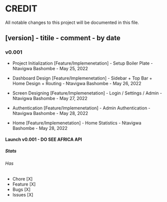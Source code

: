# CREDIT

All notable changes to this project will be documented in this file.

## [version] - titile - comment - by date

### v0.001

- Project Initialization [Feature/Implemenetation] - Setup Boiler Plate - Ntavigwa Bashombe - May 25, 2022

- Dashboard Design [Feature/Implemenetation] - Sidebar + Top Bar + Home Design + Routing - Ntavigwa Bashombe - May 26, 2022

- Screen Designing [Feature/Implemenetation] - Login / Settings / Admin - Ntavigwa Bashombe - May 27, 2022

- Authentication [Feature/Implemenetation] - Admin Authentication - Ntavigwa Bashombe - May 28, 2022

- Home [Feature/Implemenetation] - Home Statistics - Ntavigwa Bashombe - May 28, 2022

#### Launch v0.001 - DO SEE AFRICA API

##### Stats

###### Has

- Chore [X]
- Feature [X]
- Bugs [X]
- Issues [X]
